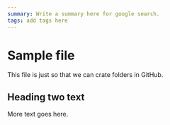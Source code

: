 ```yaml
---
summary: Write a summary here for google search.  
tags: add tags here 
---
```


# Sample file

 This file is just so that we can crate folders in GitHub.

## Heading two text

More text goes here.  
